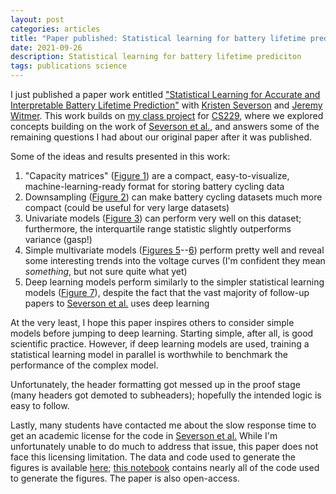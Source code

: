 ```yaml
---
layout: post
categories: articles
title: "Paper published: Statistical learning for battery lifetime prediciton"
date: 2021-09-26
description: Statistical learning for battery lifetime prediciton
tags: publications science
---
```


I just published a paper work entitled ["Statistical Learning for Accurate and Interpretable Battery Lifetime Prediction"](https://doi.org/10.1149/1945-7111/ac2704) with [Kristen Severson](https://kseverso.github.io) and [Jeremy Witmer](https://scholar.google.com/citations?user=szQebygAAAAJ&hl=en). This work builds on [my class project](http://cs229.stanford.edu/proj2018/report/206.pdf) for [CS229](http://cs229.stanford.edu), where we explored concepts building on the work of [Severson et al.](https://doi.org/10.1038/s41560-019-0356-8), and answers some of the remaining questions I had about our original paper after it was published.

Some of the ideas and results presented in this work:
1. "Capacity matrices" ([Figure 1](https://iopscience.iop.org/article/10.1149/1945-7111/ac2704#jesac2704f1)) are a compact, easy-to-visualize, machine-learning-ready format for storing battery cycling data
2. Downsampling ([Figure 2](https://iopscience.iop.org/article/10.1149/1945-7111/ac2704#jesac2704f2)) can make battery cycling datasets much more compact
(could be useful for very large datasets)
3. Univariate models ([Figure 3](https://iopscience.iop.org/article/10.1149/1945-7111/ac2704#jesac2704f3)) can perform very well on this dataset; furthermore,
the interquartile range statistic slightly outperforms variance (gasp!)
4. Simple multivariate models ([Figures 5](https://iopscience.iop.org/article/10.1149/1945-7111/ac2704#jesac2704f5)--[6](https://iopscience.iop.org/article/10.1149/1945-7111/ac2704#jesac2704f6)) perform pretty well and reveal some interesting trends into the voltage curves (I'm confident they mean *something*, but not sure quite what yet)
5. Deep learning models perform similarly to the simpler statistical learning 
models ([Figure 7](https://iopscience.iop.org/article/10.1149/1945-7111/ac2704#jesac2704f7)), despite the fact that the vast majority of follow-up papers to
[Severson et al.](https://doi.org/10.1038/s41560-019-0356-8) uses deep learning

At the very least, I hope this paper inspires others to consider simple models before 
jumping to deep learning. Starting simple, after all, is good scientific practice.
However, if deep learning models are used, training a statistical learning model in parallel
is worthwhile to benchmark the performance of the complex model.

Unfortunately, the header formatting got messed up in the proof stage 
(many headers got demoted to subheaders);
hopefully the intended logic is easy to follow.

Lastly, many students have contacted me about the slow response time to get an
academic license for the code in [Severson et al.](https://doi.org/10.1038/s41560-019-0356-8)
While I'm unfortunately unable to do much to address that issue, this 
paper does not face this licensing limitation.
The data and code used to generate the figures is available [here](https://github.com/petermattia/revisit-severson-et-al); [this notebook](https://github.com/petermattia/revisit-severson-et-al/blob/main/revisit-severson-et-al.ipynb) contains nearly all of the code used to generate the figures.
The paper is also open-access.
